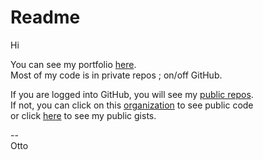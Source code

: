 # Readme

Hi

You can see my portfolio [here](https://grajeda.com/portfolio/).   
Most of my code is in private repos ; on/off GitHub.

If you are logged into GitHub, you will see my [public repos](https://github.com/og-pr).   
If not, you can click on this [organization](https://github.com/og-pr) to see public code    
or click [here](https://gist.github.com/ottograjeda/) to see my public gists.   

--   
Otto
